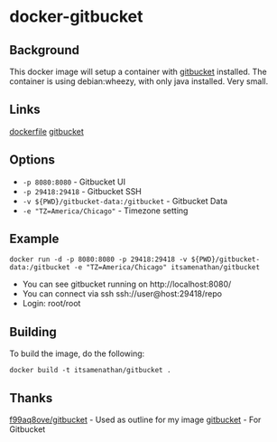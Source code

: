 # docker-gitbucket

## Background
This docker image will setup a container with [gitbucket](https://github.com/takezoe/gitbucket) installed.  The container is using debian:wheezy, with only java installed.  Very small.

## Links
[dockerfile](https://github.com/itsamenathan/docker-gitbucket)
[gitbucket](https://github.com/takezoe/gitbucket)

## Options
* ```-p 8080:8080``` - Gitbucket UI
* ```-p 29418:29418``` - Gitbucket SSH
* ```-v ${PWD}/gitbucket-data:/gitbucket``` - Gitbucket Data
* ```-e "TZ=America/Chicago"``` - Timezone setting

## Example
```
docker run -d -p 8080:8080 -p 29418:29418 -v ${PWD}/gitbucket-data:/gitbucket -e "TZ=America/Chicago" itsamenathan/gitbucket
```

* You can see gitbucket running on http://localhost:8080/
* You can connect via ssh ssh://user@host:29418/repo
* Login: root/root

## Building

To build the image, do the following:

```
docker build -t itsamenathan/gitbucket .
```

## Thanks
[f99aq8ove/gitbucket](https://registry.hub.docker.com/u/f99aq8ove/gitbucket/) - Used as outline for my image
[gitbucket](https://github.com/takezoe/gitbucket) - For Gitbucket
